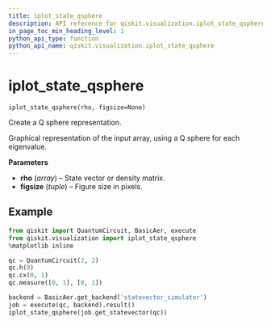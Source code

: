 ```yaml
---
title: iplot_state_qsphere
description: API reference for qiskit.visualization.iplot_state_qsphere
in_page_toc_min_heading_level: 1
python_api_type: function
python_api_name: qiskit.visualization.iplot_state_qsphere
---
```


# iplot\_state\_qsphere

<span id="qiskit.visualization.iplot_state_qsphere" />

`iplot_state_qsphere(rho, figsize=None)`

Create a Q sphere representation.

Graphical representation of the input array, using a Q sphere for each eigenvalue.

**Parameters**

*   **rho** (*array*) – State vector or density matrix.
*   **figsize** (*tuple*) – Figure size in pixels.

## Example

```python
from qiskit import QuantumCircuit, BasicAer, execute
from qiskit.visualization import iplot_state_qsphere
%matplotlib inline

qc = QuantumCircuit(2, 2)
qc.h(0)
qc.cx(0, 1)
qc.measure([0, 1], [0, 1])

backend = BasicAer.get_backend('statevector_simulator')
job = execute(qc, backend).result()
iplot_state_qsphere(job.get_statevector(qc))
```

